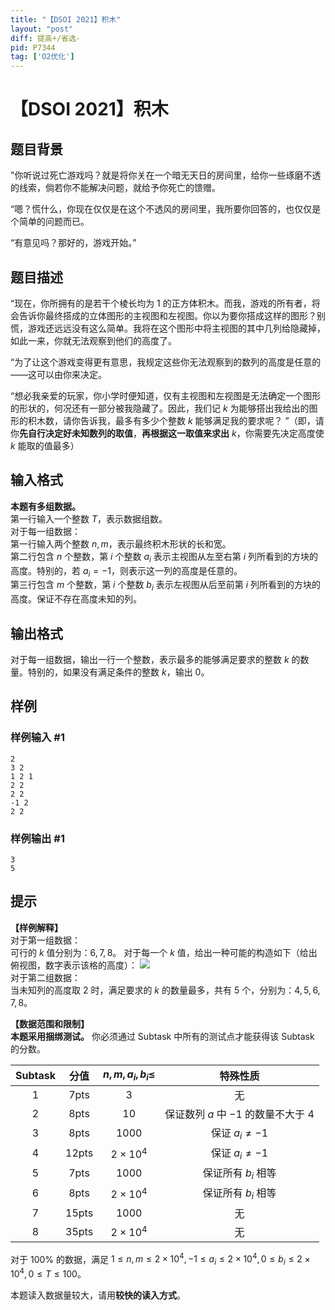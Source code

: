 ```yaml
---
title: "【DSOI 2021】积木"
layout: "post"
diff: 提高+/省选-
pid: P7344
tag: ['O2优化']
---
```

# 【DSOI 2021】积木
## 题目背景

"你听说过死亡游戏吗？就是将你关在一个暗无天日的房间里，给你一些琢磨不透的线索，倘若你不能解决问题，就给予你死亡的馈赠。

“嗯？慌什么，你现在仅仅是在这个不透风的房间里，我所要你回答的，也仅仅是个简单的问题而已。

“有意见吗？那好的，游戏开始。”
## 题目描述

“现在，你所拥有的是若干个棱长均为 $1$ 的正方体积木。而我，游戏的所有者，将会告诉你最终搭成的立体图形的主视图和左视图。你以为要你搭成这样的图形？别慌，游戏还远远没有这么简单。我将在这个图形中将主视图的其中几列给隐藏掉，如此一来，你就无法观察到他们的高度了。

“为了让这个游戏变得更有意思，我规定这些你无法观察到的数列的高度是任意的——这可以由你来决定。

“想必我亲爱的玩家，你小学时便知道，仅有主视图和左视图是无法确定一个图形的形状的，何况还有一部分被我隐藏了。因此，我们记 $k$ 为能够搭出我给出的图形的积木数，请你告诉我，最多有多少个整数 $k$ 能够满足我的要求呢？ ”（即，请你**先自行决定好未知数列的取值**，**再根据这一取值来求出** $k$，你需要先决定高度使 $k$ 能取的值最多）
## 输入格式

**本题有多组数据。**\
第一行输入一个整数 $T$，表示数据组数。\
对于每一组数据：\
第一行输入两个整数 $n,m$，表示最终积木形状的长和宽。\
第二行包含 $n$ 个整数，第 $i$ 个整数 $a_i$ 表示主视图从左至右第 $i$ 列所看到的方块的高度。特别的，若 $a_i=-1$，则表示这一列的高度是任意的。\
第三行包含 $m$ 个整数，第 $i$ 个整数 $b_i$ 表示左视图从后至前第 $i$ 列所看到的方块的高度。保证不存在高度未知的列。
## 输出格式

对于每一组数据，输出一行一个整数，表示最多的能够满足要求的整数 $k$ 的数量。特别的，如果没有满足条件的整数 $k$，输出 $0$。
## 样例

### 样例输入 #1
```
2
3 2
1 2 1
2 2
2 2
-1 2
2 2
```
### 样例输出 #1
```
3
5
```
## 提示

**【样例解释】**\
对于第一组数据：\
可行的 $k$ 值分别为：$6,7,8$。
对于每一个 $k$ 值，给出一种可能的构造如下（给出俯视图，数字表示该格的高度）：
![](https://cdn.luogu.com.cn/upload/image_hosting/t968uvlx.png)\
对于第二组数据：\
当未知列的高度取 $2$ 时，满足要求的 $k$ 的数量最多，共有 $5$ 个，分别为：$4,5,6,7,8$。

**【数据范围和限制】**\
**本题采用捆绑测试。** 你必须通过 Subtask 中所有的测试点才能获得该 Subtask 的分数。

| Subtask | 分值  | $n,m,a_i,b_i \le$ |               特殊性质                |
| :-----: | :---: | :---------------: | :-----------------------------------: |
|    1    | 7pts  |        $3$        |                  无                   |
|    2    | 8pts  |       $10$        | 保证数列 $a$ 中 $-1$ 的数量不大于 $4$ |
|    3    | 8pts  |      $1000$       |           保证 $a_i \ne -1$           |
|    4    | 12pts |   $2\times10^4$   |           保证 $a_i \ne -1$           |
|    5    | 7pts  |      $1000$       |          保证所有 $b_i$ 相等          |
|    6    | 8pts  |   $2\times10^4$   |          保证所有 $b_i$ 相等          |
|    7    | 15pts |      $1000$       |                  无                   |
|    8    | 35pts |   $2\times10^4$   |                  无                   |

对于 $100\%$ 的数据，满足 $1 \le n,m \le 2\times10^4,-1 \le a_i \le 2\times10^4,0 \le b_i \le 2\times10^4,0 \le T \le 100$。

本题读入数据量较大，请用**较快的读入方式**。



